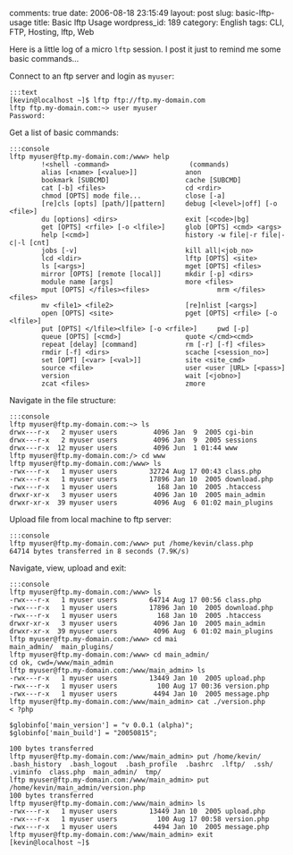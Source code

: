 comments: true
date: 2006-08-18 23:15:49
layout: post
slug: basic-lftp-usage
title: Basic lftp Usage
wordpress_id: 189
category: English
tags: CLI, FTP, Hosting, lftp, Web

Here is a little log of a micro `lftp` session. I post it just to remind me some basic commands...

Connect to an ftp server and login as `myuser`:

    
    :::text
    [kevin@localhost ~]$ lftp ftp://ftp.my-domain.com
    lftp ftp.my-domain.com:~> user myuser
    Password:
    



Get a list of basic commands:

    
    :::console
    lftp myuser@ftp.my-domain.com:/www> help
            !<shell -command>                    (commands)
            alias [<name> [<value>]]            anon
            bookmark [SUBCMD]                   cache [SUBCMD]
            cat [-b] <files>                    cd <rdir>
            chmod [OPTS] mode file...           close [-a]
            [re]cls [opts] [path/][pattern]     debug [<level>|off] [-o <file>]
            du [options] <dirs>                 exit [<code>|bg]
            get [OPTS] <rfile> [-o <lfile>]     glob [OPTS] <cmd> <args>
            help [<cmd>]                        history -w file|-r file|-c|-l [cnt]
            jobs [-v]                           kill all|<job_no>
            lcd <ldir>                          lftp [OPTS] <site>
            ls [<args>]                         mget [OPTS] <files>
            mirror [OPTS] [remote [local]]      mkdir [-p] <dirs>
            module name [args]                  more <files>
            mput [OPTS] </files><files>                 mrm </files><files>
            mv <file1> <file2>                  [re]nlist [<args>]
            open [OPTS] <site>                  pget [OPTS] <rfile> [-o <lfile>]
            put [OPTS] </lfile><lfile> [-o <rfile>]     pwd [-p]
            queue [OPTS] [<cmd>]                quote </cmd><cmd>
            repeat [delay] [command]            rm [-r] [-f] <files>
            rmdir [-f] <dirs>                   scache [<session_no>]
            set [OPT] [<var> [<val>]]           site <site_cmd>
            source <file>                       user <user |URL> [<pass>]
            version                             wait [<jobno>]
            zcat <files>                        zmore
    



Navigate in the file structure:

    
    :::console
    lftp myuser@ftp.my-domain.com:~> ls
    drwx---r-x   2 myuser users         4096 Jan  9  2005 cgi-bin
    drwx---r-x   2 myuser users         4096 Jan  9  2005 sessions
    drwx---r-x  12 myuser users         4096 Jun  1 01:44 www
    lftp myuser@ftp.my-domain.com:/> cd www
    lftp myuser@ftp.my-domain.com:/www> ls
    -rwx---r-x   1 myuser users        32724 Aug 17 00:43 class.php
    -rwx---r-x   1 myuser users        17896 Jan 10  2005 download.php
    -rwx---r-x   1 myuser users          168 Jan 10  2005 .htaccess
    drwxr-xr-x   3 myuser users         4096 Jan 10  2005 main_admin
    drwxr-xr-x  39 myuser users         4096 Aug  6 01:02 main_plugins
    



Upload file from local machine to ftp server:

    
    :::console
    lftp myuser@ftp.my-domain.com:/www> put /home/kevin/class.php
    64714 bytes transferred in 8 seconds (7.9K/s)
    



Navigate, view, upload and exit:

    
    :::console
    lftp myuser@ftp.my-domain.com:/www> ls
    -rwx---r-x   1 myuser users        64714 Aug 17 00:56 class.php
    -rwx---r-x   1 myuser users        17896 Jan 10  2005 download.php
    -rwx---r-x   1 myuser users          168 Jan 10  2005 .htaccess
    drwxr-xr-x   3 myuser users         4096 Jan 10  2005 main_admin
    drwxr-xr-x  39 myuser users         4096 Aug  6 01:02 main_plugins
    lftp myuser@ftp.my-domain.com:/www> cd mai
    main_admin/  main_plugins/
    lftp myuser@ftp.my-domain.com:/www> cd main_admin/
    cd ok, cwd=/www/main_admin
    lftp myuser@ftp.my-domain.com:/www/main_admin> ls
    -rwx---r-x   1 myuser users        13449 Jan 10  2005 upload.php
    -rwx---r-x   1 myuser users          100 Aug 17 00:36 version.php
    -rwx---r-x   1 myuser users         4494 Jan 10  2005 message.php
    lftp myuser@ftp.my-domain.com:/www/main_admin> cat ./version.php
    < ?php
    
    $globinfo['main_version'] = "v 0.0.1 (alpha)";
    $globinfo['main_build'] = "20050815";
    
    100 bytes transferred
    lftp myuser@ftp.my-domain.com:/www/main_admin> put /home/kevin/
    .bash_history  .bash_logout  .bash_profile  .bashrc  .lftp/  .ssh/  .viminfo  class.php  main_admin/  tmp/
    lftp myuser@ftp.my-domain.com:/www/main_admin> put /home/kevin/main_admin/version.php
    100 bytes transferred
    lftp myuser@ftp.my-domain.com:/www/main_admin> ls
    -rwx---r-x   1 myuser users        13449 Jan 10  2005 upload.php
    -rwx---r-x   1 myuser users          100 Aug 17 00:58 version.php
    -rwx---r-x   1 myuser users         4494 Jan 10  2005 message.php
    lftp myuser@ftp.my-domain.com:/www/main_admin> exit
    [kevin@localhost ~]$
    



